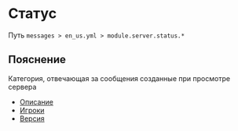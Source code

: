 # Статус
Путь `messages > en_us.yml > module.server.status.*`

## Пояснение
Категория, отвечающая за сообщения созданные при просмотре сервера
- [Описание](/ru/messages/en_us/module/server/status/description/)
- [Игроки](/ru/messages/en_us/module/server/status/players/)
- [Версия](/ru/messages/en_us/module/server/status/version/)